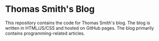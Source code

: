 # Thomas Smith's Blog
This repository contains the code for Thomas Smith's blog. The blog is written
in HTML/JS/CSS and hosted on GitHub pages. The blog primarily contains
programming-related articles.

